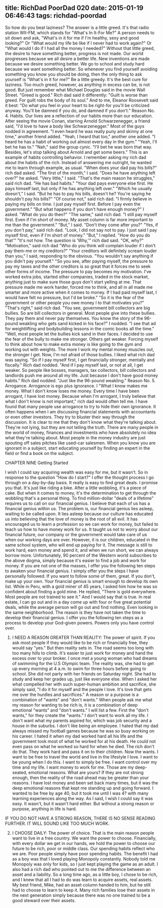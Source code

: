 title: RichDad PoorDad 020
date: 2015-01-19 06:46:43
tags: richdad-poordad
---

So how do you beat laziness? The answer is a little greed.  It's that radio station WII-FM, which stands for "What's In It-For Me?" A person needs to sit down and ask, "What's in it for me if I'm healthy, sexy and good looking?"  Or "What would my life be like if I never had to work again?" Or "What would I do if I had all the money I needed?" Without that little greed, the desire to have something better, progress is not made. Our world progresses because we all desire a better life.  New inventions are made because we desire something better. We go to school and study hard because we want something better.  So whenever you find yourself avoiding something you know you should be doing, then the only thing to ask yourself is "What's in it for me?" Be a little greedy. It's the best cure for laziness.
Too much greed, however, as anything in excess can be, is not good. But just remember what Michael Douglas said in the movie Wall Street. "Greed is good." Rich dad said it differently: "Guilt is worse than greed.
For guilt robs the body of its soul." And to me, Eleanor Roosevelt said it best: "Do what you feel in your heart to be right-for you'll be criticized anyway. You'll be damned if you do, and damned if you don't."
Reason No. 4. Habits. Our lives are a reflection of our habits more than our education. After seeing the movie Conan, starring Arnold Schwarzenegger, a friend said, "I'd love to have a body like Schwarzenegger." Most of the guys nodded in agreement.
"I even heard he was really puny and skinny at one time," another friend added.
"Yeah, I heard that too," another one added.  "I heard he has a habit of working out almost every day in the gym."
"Yeah, I'll bet he has to."
"Nah," said the group cynic.  "I'll bet he was born that way. Besides, let's stop talking about Arnold and get some beers."
This is an example of habits controlling behavior. I remember asking my rich dad about the habits of the rich. Instead of answering me outright, he wanted me to learn through example, as usual.
"When does your dad pay his bills?" rich dad asked.
"The first of the month," I said.
"Does he have anything left over?" he asked.
"Very little," I said.
"That's the main reason he struggles," said rich dad.  "He has bad habits."
"Your dad pays everyone else first. He pays himself last, but only if he has anything left over."
"Which he usually doesn't," I said. "But he has to pay his bills, doesn't he? You're saying he shouldn't pay his bills?"
"Of course not," said rich dad.  "I firmly believe in paying my bills on time. I just pay myself first.  Before I pay even the government."
"But what happens if you don't have enough money?" I asked. "What do you do then?"
"The same," said rich dad.  "I still pay myself first. Even if I'm short of money. My asset column is far more important to me than the government."
"But," I said.  "Don't they come after you?"
"Yes, if you don't pay," said rich dad.  "Look, I did not say not to pay. I just said I pay myself first, even if I'm short of money."
"But," I replied.  "How do you do that'"
"It's not how. The question is 'Why,'" rich dad said.
"OK, why?"
"Motivation," said rich dad "Who do you think will complain louder if I don't pay them-me or my creditors?"
"Your creditors will definitely scream louder than you," I said, responding to the obvious. "You wouldn't say anything if you didn't pay yourself."
"So you see, after paying myself, the pressure to pay my taxes and the other creditors is so great that it forces me to seek other forms of income. The pressure to pay becomes my motivation. I've worked extra jobs, started other companies, traded in the stock market, anything just to make sure those guys don't start yelling at me. That pressure made me work harder, forced me to think, and all in all made me smarter and more active when it comes to money. If I had paid myself last, I would have felt no pressure, but I'd be broke."
"So it is the fear of the government or other people you owe money I to that motivates you?"
"That's right," said rich dad. "You see, government bill collectors are big bullies. So are bill collectors in general. Most people give into these bullies. They pay them and never pay themselves. You know the story of the 96-pound weakling who gets sand kicked in his face?"
I nodded.  "I see that ad for weightlifting and bodybuilding lessons in the comic books all the time."
"Well, most people let the bullies kick sand in their faces. I decided to use the fear of the bully to make me stronger. Others get weaker. Forcing myself to think about how to make extra money is like going to the gym and working out with weights. The more I work my mental money muscles out, the stronger I get. Now, I'm not afraid of those bullies.
I liked what rich dad was saying.  "So if I pay myself first, I get financially stronger, mentally and fiscally."
Rich dad nodded.
"And if I pay myself last, or not at all, I get weaker. So people like bosses, managers, tax collectors, bill collectors and landlords push me around all my life. Just because I don't have good money habits."
Rich dad nodded.  "Just like the 96-pound weakling."
Reason No. 5. Arrogance. Arrogance is ego plus ignorance. I     "What I know makes me money. What I don't know loses me money. Every time I have been arrogant, I have lost money. Because when I'm arrogant, I truly believe that what I don't know is not important," rich dad would often tell me.
I have found that many people use arrogance to try to hide their own ignorance. It often happens when I am discussing financial statements with accountants or even other investors.
They try to bluster their way through the discussion. It is clear to me that they don't know what they're talking about. They're not lying, but they are not telling the truth.
There are many people in the world of money, finances and investments who have absolutely no idea what they're talking about. Most people in the money industry are just spouting off sales pitches like used-car salesmen.
When you know you are ignorant in a subject, start educating yourself by finding an expert in the field or find a book on the subject.

CHAPTER NINE
Getting Started

I wish I could say acquiring wealth was easy for me, but it wasn't.
So in response to the question "How do I start?" I offer the thought process I go through on a day-by-day basis. It really is easy to find great deals. I promise you that. It's just like riding a bike. After a little wobbling, it's a piece of cake. But when it comes to money, it's the determination to get through the wobbling that's a personal thing.
To find million-dollar "deals of a lifetime" requires us to call on our financial genius. I believe that each of us has a financial genius within us. The problem is, our financial genius lies asleep, waiting to be called upon. It lies asleep because our culture has educated us into believing that the love of money is the root of all evil. It has encouraged us to learn a profession so we can work for money, but failed to teach us how to have money work for us. It taught us not to worry about our financial future, our company or the government would take care of us when our working days are over. However, it is our children, educated in the same school system, who will end up paying for it. The message is still to work hard, earn money and spend it, and when we run short, we can always borrow more.
Unfortunately, 90 percent of the Western world subscribes to the above dogma, simply because it's easier to find a job and work for money. If you are not one of the masses, I offer you the following ten steps to awaken your financial genius. I simply offer you the steps I have personally followed.  If you want to follow some of them, great. If you don't, make up your own. Your financial genius is smart enough to develop its own list.
While in Peru, with a gold miner of 45 years, I asked him how he was so confident about finding a gold mine. He replied, "There is gold everywhere. Most people are not trained to see it."
And I would say that is true. In real estate, I can go out and in a day come up with four or five great potential deals, while the average person will go out and find nothing.  Even looking in the same neighborhood. The reason is they have not taken the time to develop their financial genius.
I offer you the following ten steps as a process to develop your God-given powers. Powers only you have control over.

1.  I NEED A REASON GREATER THAN REALITY: The power of spirit.  If you ask most people if they would like to be rich or financially free, they would say "yes." But then reality sets in. The road seems too long with too many hills to climb. It's easier to     just work for money and hand the excess over to your broker. I once met a young woman who had dreams of swimming for the U.S Olympic team. The reality was, she had to get up every morning at 4 a.m. to swim for three hours before going to school. She did not party with her friends on Saturday night.  She had to study and keep her grades up, just like everyone else.
When I asked her what compelled her with such super-human ambition and sacrifice, she simply said, "I do it for myself and the people I love. It's love that gets me over the hurdles and sacrifices."
A reason or a purpose is a combination of "wants" and "don't wants." When people ask me what my reason for wanting to be rich is, it is a combination of deep emotional "wants" and "don't wants."
I will list a few. First the "don't wants," for they create the "wants." I don't want to work all my life.  I don't want what my parents aspired for, which was job security and a house in the suburbs.  I don't like being an employee. I hated that my dad always missed my football games because he was so busy working on his career.  I hated it when my dad worked hard all his life and the government took most of what he worked for at his death. He could not even pass on what he worked so hard for when he died. The rich don't do that. They work hard and pass it on to their children.
Now the wants.  I want to be free to travel the world and live in the lifestyle I love. I want to be young when I do this. I want to simply be free. I want control over my time and my life.  I want money to work for me.
Those are my deep-seated, emotional reasons. What are yours? If they are not strong enough, then the reality of the road ahead may be greater than your reasons. I have lost money and been set back many times, but it was the deep emotional reasons that kept me standing up and going forward. I wanted to be free by age 40, but it took me until I was 4? with many learning experiences along the way.
As I said, I wish I could say it was easy. It wasn't, but it wasn't hard either. But without a strong reason or purpose, anything in life is hard.

IF YOU DO NOT HAVE A STRONG REASON, THERE IS NO SENSE READING FURTHER. IT WILL SOUND LIKE TOO MUCH WORK.

2. I CHOOSE DAILY: The power of choice. That is the main reason people want to live in a free country. We want the power to choose.
Financially, with every dollar we get in our hands, we hold the power to choose our future to be rich, poor or middle class.  Our spending habits reflect who we are.  Poor people simply have poor spending habits.
The benefit I had as a boy was that I loved playing Monopoly constantly.  Nobody told me Monopoly was only for kids, so I just kept playing the game as an adult. I also had a rich dad who pointed out to me the difference between an asset and a liability.  So a long time ago, as a little boy, I chose to be rich, and I knew that all I had to do was learn to acquire assets, real assets. My best friend, Mike, had an asset column handed to him, but he still had to choose to learn to keep it. Many rich families lose their assets in the next generation simply because there was no one trained to be a good steward over their assets.

